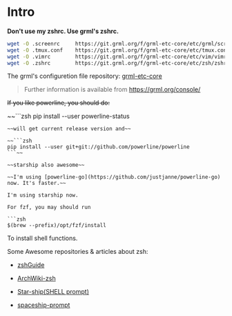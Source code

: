 # Intro

**Don't use my zshrc. Use grml's zshrc.**

```sh
wget -O .screenrc     https://git.grml.org/f/grml-etc-core/etc/grml/screenrc_generic
wget -O .tmux.conf    https://git.grml.org/f/grml-etc-core/etc/tmux.conf
wget -O .vimrc        https://git.grml.org/f/grml-etc-core/etc/vim/vimrc
wget -O .zshrc        https://git.grml.org/f/grml-etc-core/etc/zsh/zshrc
```

The grml's configuretion file repository: [grml-etc-core](https://github.com/grml/grml-etc-core)

>Further information is available from https://grml.org/console/

~~If you like powerline, you should do:~~

~~```zsh
pip install --user powerline-status
```~~
~~will get current release version and~~

~~```zsh
pip install --user git+git://github.com/powerline/powerline
```~~

~~starship also awesome~~

~~I'm using [powerline-go](https://github.com/justjanne/powerline-go) now. It's faster.~~

I'm using starship now.

For fzf, you may should run

```zsh
$(brew --prefix)/opt/fzf/install
```
To install shell functions.

Some Awesome repositories & articles about zsh:

- [zshGuide](https://github.com/goreliu/zshguide)

- [ArchWiki-zsh](https://wiki.archlinux.org/title/Zsh)

- [Star-ship(SHELL prompt)](https://github.com/spaceship-prompt/spaceship-prompt#features)

- [spaceship-prompt](https://spaceship-prompt.sh/zh/getting-started/)
